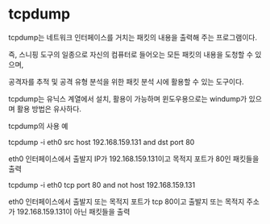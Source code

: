# tcpdump

tcpdump는 네트워크 인터페이스를 거치는 패킷의 내용을 출력해 주는 프로그램이다.

즉, 스니핑 도구의 일종으로 자신의 컴퓨터로 들어오는 모든 패킷의 내용을 도청할 수 있으며,

공격자를 추적 및 공격 유형 분석을 위한 패킷 분석 시에 활용할 수 있는 도구이다.

tcpdump는 유닉스 계열에서 설치, 활용이 가능하며 윈도우용으로는 windump가 있으며 활용 방법은 유사하다.

tcpdump의 사용 예

tcpdump -i eth0 src host 192.168.159.131 and dst port 80

eth0 인터페이스에서 출발지 IP가 192.168.159.131이고 목적지 포트가 80인 패킷들을 출력

tcpdump -i eth0 tcp port 80 and not host 192.168.159.131

eth0 인터페이스에서 출발지 또는 목적지 포트가 tcp 80이고 출발지 또는 목적지 주소가 192.168.159.131이 아닌 패킷들을 출력

